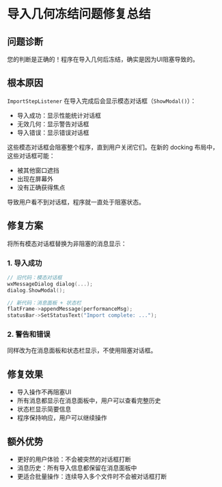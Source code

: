 # 导入几何冻结问题修复总结

## 问题诊断
您的判断是正确的！程序在导入几何后冻结，确实是因为UI阻塞导致的。

## 根本原因
`ImportStepListener` 在导入完成后会显示模态对话框（`ShowModal()`）：
- 导入成功：显示性能统计对话框
- 无效几何：显示警告对话框  
- 导入错误：显示错误对话框

这些模态对话框会阻塞整个程序，直到用户关闭它们。在新的 docking 布局中，这些对话框可能：
- 被其他窗口遮挡
- 出现在屏幕外
- 没有正确获得焦点

导致用户看不到对话框，程序就一直处于阻塞状态。

## 修复方案
将所有模态对话框替换为非阻塞的消息显示：

### 1. 导入成功
```cpp
// 旧代码：模态对话框
wxMessageDialog dialog(...);
dialog.ShowModal();

// 新代码：消息面板 + 状态栏
flatFrame->appendMessage(performanceMsg);
statusBar->SetStatusText("Import complete: ...");
```

### 2. 警告和错误
同样改为在消息面板和状态栏显示，不使用阻塞对话框。

## 修复效果
- 导入操作不再阻塞UI
- 所有消息都显示在消息面板中，用户可以查看完整历史
- 状态栏显示简要信息
- 程序保持响应，用户可以继续操作

## 额外优势
- 更好的用户体验：不会被突然的对话框打断
- 消息历史：所有导入信息都保留在消息面板中
- 更适合批量操作：连续导入多个文件时不会被对话框打断